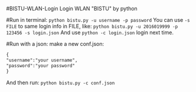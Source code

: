 #BISTU-WLAN-Login
Login WLAN "BISTU" by python

#Run in terminal: 
` python bistu.py -u username -p password `
You can use ` -s FILE ` to same login info in FILE, like:
` python bistu.py -u 2016019999 -p 123456 -s login.json `
And use ` python -c login.json ` login next time. 

#Run with a json:
make a new conf.json:
```xml
{
"username":"your username",
"password":"your password"
}
```
And then run: 
` python bistu.py -c conf.json `
